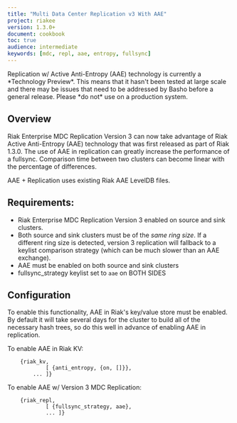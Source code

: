 ```yaml
---
title: "Multi Data Center Replication v3 With AAE"
project: riakee
version: 1.3.0+
document: cookbook
toc: true
audience: intermediate
keywords: [mdc, repl, aae, entropy, fullsync]
---
```


<div class="info">
Replication w/ Active Anti-Entropy (AAE) technology is currently a *Technology Preview*. This means that it hasn't been tested at large scale and there may be issues that need to be addressed by Basho before a general release. Please *do not* use on a production system.
</div>

## Overview

Riak Enterprise MDC Replication Version 3 can now take advantage of Riak Active Anti-Entropy (AAE) technology that was first released as part of Riak 1.3.0. The use of AAE in replication can greatly increase the performance of a fullsync. Comparison time between two clusters can become linear with the percentage of differences.

AAE + Replication uses existing Riak AAE LevelDB files.

## Requirements:

* Riak Enterprise MDC Replication Version 3 enabled on source and sink clusters.
* Both source and sink clusters must be of the *same ring size*. If a different ring size is detected, version 3 replication will fallback to a keylist comparison strategy (which can be much slower than an AAE exchange).
* AAE must be enabled on both source and sink clusters
* fullsync_strategy keylist set to `aae` on BOTH SIDES


## Configuration

To enable this functionality, AAE in Riak's key/value store must be enabled. By default it will take several days for the cluster to build all of the necessary hash trees, so do this well in advance of enabling AAE in replication.

To enable AAE in Riak KV:

        {riak_kv,
                [ {anti_entropy, {on, []}},
            ... ]}


To enable AAE w/ Version 3 MDC Replication:

        {riak_repl,
                [ {fullsync_strategy, aae},
                ... ]}
